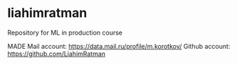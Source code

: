 # liahimratman
Repository for ML in production course


MADE Mail account: https://data.mail.ru/profile/m.korotkov/
Github account: https://github.com/LiahimRatman
